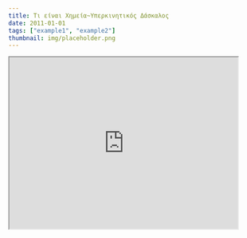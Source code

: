 ```yaml
---
title: Τι είναι Χημεία~Υπερκινητικός Δάσκαλος
date: 2011-01-01
tags: ["example1", "example2"]
thumbnail: img/placeholder.png
---
```

<iframe allowfullscreen=" frameborder="0" height="344" src="http://www.youtube.com/embed/qb4NSW8uHbo?fs=1" width="459"></iframe>
